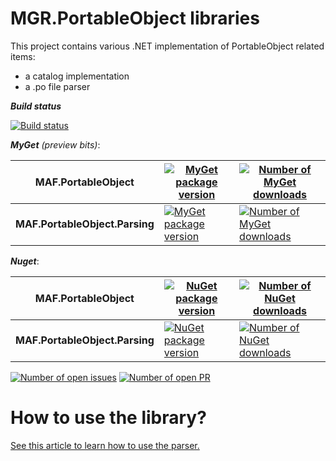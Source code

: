 MGR.PortableObject libraries
============================

This project contains various .NET implementation of PortableObject related items:

- a catalog implementation
- a .po file parser


_**Build status**_

[![Build status][build_status-main-img]][build_status-main-url]


***MyGet*** *(preview bits)*:

| MAF.PortableObject | [![MyGet package version][myget-po_img]][myget-po_url] | [![Number of MyGet downloads][mygetDownload-po_img]][mygetDownload-po_url] |
|-|-|-|
| **MAF.PortableObject.Parsing** | [![MyGet package version][myget-parsing_img]][myget-parsing_url] | [![Number of MyGet downloads][mygetDownload-parsing_img]][mygetDownload-parsing_url] |

***Nuget***:

| MAF.PortableObject | [![NuGet package version][nuget-po_img]][nuget-po_url] | [![Number of NuGet downloads][nugetDownload-po_img]][nugetDownload-po_url] |
|-|-|-|
| **MAF.PortableObject.Parsing** | [![NuGet package version][nuget-parsing_img]][nuget-parsing_url] | [![Number of NuGet downloads][nugetDownload-parsing_img]][nugetDownload-parsing_url] |

[![Number of open issues][github-issues_img]][github-issues_url]
[![Number of open PR][github-pr_img]][github-pr_url]

# How to use the library?
[See this article to learn how to use the parser.](docs/parse-file.md)

   
   [build_status-main-url]: https://github.com/mgrosperrin/portable-object/actions/workflows/ci.yml
   [build_status-main-img]: https://github.com/mgrosperrin/portable-object/actions/workflows/ci.yml/badge.svg
   [myget-po_url]: https://www.myget.org/feed/mgrosperrin/package/nuget/MGR.PortableObject/
   [myget-parsing_url]: https://www.myget.org/feed/mgrosperrin/package/nuget/MGR.PortableObject.Parsing/
   [myget-po_img]: https://img.shields.io/myget/mgrosperrin/vpre/MGR.PortableObject.svg
   [myget-parsing_img]: https://img.shields.io/myget/mgrosperrin/vpre/MGR.PortableObject.Parsing.svg
   [mygetDownload-po_url]: https://www.myget.org/feed/mgrosperrin/package/nuget/MGR.PortableObject/
   [mygetDownload-parsing_url]: https://www.myget.org/feed/mgrosperrin/package/nuget/MGR.PortableObject.Parsing/
   [mygetDownload-po_img]: https://img.shields.io/myget/mgrosperrin/dt/MGR.PortableObject.svg
   [mygetDownload-parsing_img]: https://img.shields.io/myget/mgrosperrin/dt/MGR.PortableObject.Parsing.svg
   [nuget-po_url]: https://www.nuget.org/packages/MGR.PortableObject/
   [nuget-parsing_url]: https://www.nuget.org/packages/MGR.PortableObject.Parsing/
   [nuget-po_img]: https://img.shields.io/nuget/v/MGR.PortableObject.svg
   [nuget-parsing_img]: https://img.shields.io/nuget/v/MGR.PortableObject.Parsing.svg
   [nugetDownload-po_url]: https://www.nuget.org/stats/packages/MGR.PortableObject?groupby=Version
   [nugetDownload-parsing_url]: https://www.nuget.org/stats/packages/MGR.PortableObject.Parsing?groupby=Version
   [nugetDownload-po_img]: https://img.shields.io/nuget/dt/MGR.PortableObject.svg
   [nugetDownload-parsing_img]: https://img.shields.io/nuget/dt/MGR.PortableObject.Parsing.svg
   [github-issues_img]: http://img.shields.io/github/issues/mgrosperrin/portable-object.svg
   [github-issues_url]: https://github.com/mgrosperrin/portable-object/issues
   [github-pr_img]: http://img.shields.io/github/issues-pr/mgrosperrin/portable-object.svg
   [github-pr_url]: https://github.com/mgrosperrin/portable-object/pulls

